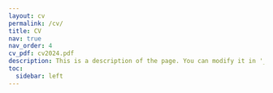 ```yaml
---
layout: cv
permalink: /cv/
title: CV
nav: true
nav_order: 4
cv_pdf: cv2024.pdf
description: This is a description of the page. You can modify it in '_pages/cv.md'. You can also change or remove the top pdf download button.
toc:
  sidebar: left
---
```


